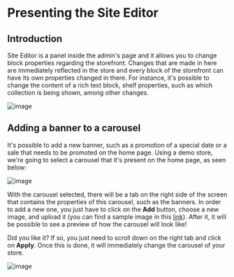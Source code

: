 # Presenting the Site Editor

## Introduction

Site Editor is a panel inside the admin's page and it allows you to change block properties regarding the storefront. Changes that are made in here are immediately reflected in the store and every block of the storefront can have its own properties changed in there. For instance, it's possible to change the content of a rich text block, shelf properties, such as which collection is being shown, among other changes.

![image](https://s3.us-west-2.amazonaws.com/secure.notion-static.com/0e0b75c8-f80a-4054-b5c9-7dd877e57eb0/Untitled.png?X-Amz-Algorithm=AWS4-HMAC-SHA256&X-Amz-Credential=AKIAT73L2G45O3KS52Y5%2F20200728%2Fus-west-2%2Fs3%2Faws4_request&X-Amz-Date=20200728T183844Z&X-Amz-Expires=86400&X-Amz-Signature=6e51ffb6bfb932c838877e5b33fa2d046dbb7262eb25a7501884d52d57430db5&X-Amz-SignedHeaders=host&response-content-disposition=filename%20%3D%22Untitled.png%22)

## Adding a banner to a carousel

It's possible to add a new banner, such as a promotion of a special date or a sale that needs to be promoted on the home page. Using a demo store, we're going to select a carousel that it's present on the home page, as seen below:

![image](https://s3.us-west-2.amazonaws.com/secure.notion-static.com/1b496a3f-8109-426c-ad3e-9d1d17f46232/Untitled.png?X-Amz-Algorithm=AWS4-HMAC-SHA256&X-Amz-Credential=AKIAT73L2G45O3KS52Y5%2F20200728%2Fus-west-2%2Fs3%2Faws4_request&X-Amz-Date=20200728T184228Z&X-Amz-Expires=86400&X-Amz-Signature=d49c0cfa618941068c1430860e0098361cf922d4f1104089e23b2cdba99a28d5&X-Amz-SignedHeaders=host&response-content-disposition=filename%20%3D%22Untitled.png%22)

With the carousel selected, there will be a tab on the right side of the screen that contains the properties of this carousel, such as the banners. In order to add a new one, you just have to click on the **Add** button, choose a new image, and upload it (you can find a sample image in this [link](https://drive.google.com/file/d/12J1CkfRrr_ogHp3GJlwfOQZH2EVheVIp/view?usp=sharing)). After it, it will be possible to see a preview of how the carousel will look like! 

Did you like it? If so, you just need to scroll down on the right tab and click on **Apply**. Once this is done, it will immediately change the carousel of your store.

![image](https://s3.us-west-2.amazonaws.com/secure.notion-static.com/54044122-99e3-4463-b7d7-0be73944d68d/Untitled.png?X-Amz-Algorithm=AWS4-HMAC-SHA256&X-Amz-Credential=AKIAT73L2G45O3KS52Y5%2F20200728%2Fus-west-2%2Fs3%2Faws4_request&X-Amz-Date=20200728T184321Z&X-Amz-Expires=86400&X-Amz-Signature=17f8416f0cc8d936e092ee8bde78eeca90ad7d9141febf33adc4ba102aa672f1&X-Amz-SignedHeaders=host&response-content-disposition=filename%20%3D%22Untitled.png%22)